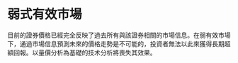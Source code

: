 # 弱式有效市場

目前的證券價格已經完全反映了過去所有與該證券相關的市場信息。在弱有效市場下，通過市場信息預測未來的價格走勢是不可能的，投資者無法以此來獲得長期超額回報。以量價分析為基礎的技术分析將喪失其效果。
